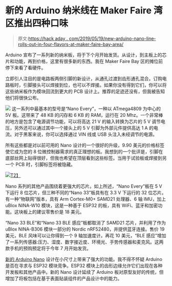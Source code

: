 # 新的 Arduino 纳米线在 Maker Faire 湾区推出四种口味

> 原文:[https://hack aday . com/2019/05/19/new-arduino-nano-line-rolls-out-in-four-flavors-at-maker-faire-bay-area/](https://hackaday.com/2019/05/19/new-arduino-nano-line-rolls-out-in-four-flavors-at-maker-faire-bay-area/)

Arduino 宣布了一系列新的纳米板，将于下个月开始发货。从设计，到主板上的芯片和功能，再到价格，这里有很多新的东西。我在 Maker Faire Bay 区的摊位前停下来看了看硬件。

立即引人注目的是电路板两侧引脚的新设计，从通孔过渡到齿形通孔混合。订购电路板时，引脚接头可以焊接到位，也可以不焊接。如果你没有得到它们，你可以将这些纳米板作为模块回流到更大的 PCB 设计上。推荐的足迹还没有，但我被告知他们将很快公布。

[![](../Images/215c03a5cc4ad80086e238a3ace8d8aa.png)](https://hackaday.com/wp-content/uploads/2019/05/2019-Arduino-Nano-Every-bottom.jpg) 这一系列中最基本的型号是“Nano Every”，一种以 ATmega4809 为中心的 5V 板。这带来了 48 KB 的闪存和 6 KB 的 RAM，运行在 20 Mhz。一个非常棒的地方是包含了电源调节功能，可以将高达 21 V 的输入转换为芯片的 5 V 调节电压，另外还可以通过其中一个接头上的 5 V 引脚为外部元件提供高达 1 A 的电流。对于黑客来说，你可以选择通过 VIN 线或 USB 头注入未经调节的电源。

所有这些都是对以前可用的 Nano 设计的一个很好的升级，9.90 美元的价格标签使它成为您的 8 位微控制器需求的真正理想的板。我想到的一个批评是，引脚在底部丝网上贴得很好，但我也希望在顶层看到这些标签。当用于试验板或焊接到另一个 PCB 时，引脚标签将被隐藏。

[![](../Images/d7007688d03b9178d647dd73421e25c8.png)T2】](https://hackaday.com/wp-content/uploads/2019/05/2019-Arduino-Nano-family.jpg)

Nano 系列的其他产品围绕着更强大的芯片。如上所述，“Nano Every”板在 5 V 下运行 8 位芯片，但三种不同的“Nano 33”板具有在 3.3 V 下运行的 32 位芯片。有一种“物联网”版本，具有 Arm Cortex-M0+ SAMD21 处理器、6 轴 IMU，加上 uBlox NINA-W10 模块，这是一种基于 ESP32 的板，具有 WiFi、蓝牙和加密功能。这块板上的建议零售价是 18 美元。

“Nano 33 BLE”和“Nano 33 BLE 感应”板都取消了 SAMD21 芯片，并利用了作为 uBlox NINA-B306 模块一部分的 Nordic nRF52480，并提供蓝牙连接。售价 19 美元，BLE 风味可以让你得到一个 9 轴加速度计。再花 10 美元，“BLE 感应”增加了一系列传感器:压力、湿度、数字接近度、环境光、手势传感器和麦克风。这两款手机的预购预定将于今年 7 月开始发货。

[新的 Arduino Nano](https://blog.arduino.cc/2019/05/17/whats-new-at-maker-faire-bay-area-2019/) 设计在小尺寸上带来了强大的功能。我不得不怀疑 Arduino 是否在寻求与 ESP32 模块竞争。ESP32 模块上的齿形边缘允许它们出现在各种开发板和其他产品中。新的 Nano 设计延续了 Arduino 板对原型友好的传统，但增加了将板包括在基于表面贴装组件的产品设计中的能力。